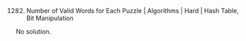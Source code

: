 1282. Number of Valid Words for Each Puzzle | Algorithms | Hard | Hash Table, Bit Manipulation

No solution.
